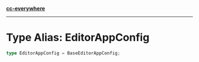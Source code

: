 [**cc-everywhere**](../../../../../../../index.md)

***

# Type Alias: EditorAppConfig

```ts
type EditorAppConfig = BaseEditorAppConfig;
```
